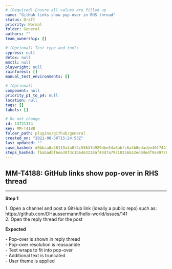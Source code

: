 ```yaml
---
# (Required) Ensure all values are filled up
name: "GitHub links show pop-over in RHS thread"
status: Draft
priority: Normal
folder: General
authors: ""
team_ownership: []

# (Optional) Test type and tools
cypress: null
detox: null
mmctl: null
playwright: null
rainforest: []
manual_test_environments: []

# (Optional)
component: null
priority_p1_to_p4: null
location: null
tags: []
labels: []

# Do not change
id: 13721374
key: MM-T4188
folder_path: plugins/github/general
created_on: "2021-08-30T15:24:53Z"
last_updated: ""
case_hashed: d0bbca8a28119a3a8f4c5563fb929dbe54a6abfc6a4b8edacbe40f7441813462cfc6c08e220aee78d1ce7b8dd8603ce9
steps_hashed: fbabadbf6ea30f3c1b6463210af44d7a79710156b42ed0dedf9a4972609964327474879a11b4bb0bcbd12841ccaa6594
---
```


## MM-T4188: GitHub links show pop-over in RHS thread

---

**Step 1**

1\. Open a channel and post a GitHub link (ideally a public repo) such as: https\://github.com/DHaussermann/hello-world/issues/141\
2\. Open the reply thread for the post

**Expected**

\- Pop-over is shown in reply thread\
\- Pop-over resolution is reasoanble\
\- Text wraps to fit into pop-over\
\- Additional text is truncated\
\- User theme is applied
